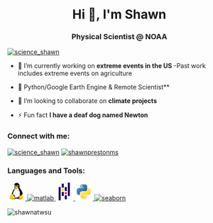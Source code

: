<h1 align="center">Hi 👋, I'm Shawn</h1>
<h3 align="center">Physical Scientist @ NOAA</h3>

<p align="left"> <a href="https://twitter.com/science_shawn" target="blank"><img src="https://img.shields.io/twitter/follow/science_shawn?logo=twitter&style=for-the-badge" alt="science_shawn" /></a> </p>

- 🔭 I’m currently working on **extreme events in the US**
-Past work includes extreme events on agriculture

- 🌱 Python/Google Earth Engine & Remote Scientist**

- 👯 I’m looking to collaborate on **climate projects**

- ⚡ Fun fact **I have a deaf dog named Newton**

<h3 align="left">Connect with me:</h3>
<p align="left">
<a href="https://twitter.com/science_shawn" target="blank"><img align="center" src="https://raw.githubusercontent.com/rahuldkjain/github-profile-readme-generator/master/src/images/icons/Social/twitter.svg" alt="science_shawn" height="30" width="40" /></a>
<a href="https://linkedin.com/in/shawnprestonms" target="blank"><img align="center" src="https://raw.githubusercontent.com/rahuldkjain/github-profile-readme-generator/master/src/images/icons/Social/linked-in-alt.svg" alt="shawnprestonms" height="30" width="40" /></a>
</p>

<h3 align="left">Languages and Tools:</h3>
<p align="left"> <a href="https://www.linux.org/" target="_blank" rel="noreferrer"> <img src="https://raw.githubusercontent.com/devicons/devicon/master/icons/linux/linux-original.svg" alt="linux" width="40" height="40"/> </a> <a href="https://www.mathworks.com/" target="_blank" rel="noreferrer"> <img src="https://upload.wikimedia.org/wikipedia/commons/2/21/Matlab_Logo.png" alt="matlab" width="40" height="40"/> </a> <a href="https://pandas.pydata.org/" target="_blank" rel="noreferrer"> <img src="https://raw.githubusercontent.com/devicons/devicon/2ae2a900d2f041da66e950e4d48052658d850630/icons/pandas/pandas-original.svg" alt="pandas" width="40" height="40"/> </a> <a href="https://www.python.org" target="_blank" rel="noreferrer"> <img src="https://raw.githubusercontent.com/devicons/devicon/master/icons/python/python-original.svg" alt="python" width="40" height="40"/> </a> <a href="https://seaborn.pydata.org/" target="_blank" rel="noreferrer"> <img src="https://seaborn.pydata.org/_images/logo-mark-lightbg.svg" alt="seaborn" width="40" height="40"/> </a> </p>

<p><img align="center" src="https://github-readme-stats.vercel.app/api/top-langs?username=shawnatwsu&show_icons=true&locale=en&layout=compact" alt="shawnatwsu" /></p>
